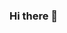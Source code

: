 ### Hi there 👋

<!--
**amcmillion3/amcmillion3** is a ✨ _special_ ✨ repository because its `README.md` (this file) appears on your GitHub profile.

Here are some ideas to get you started:

- 🔭 I’m currently working on building a strong portfolio.
- 🌱 I’m currently learning everything. 🤯
- 👯 I’m looking to collaborate with other learners.
- 🥅 2022 Goal: Become a professional Web Developer.
- ⚡ Three Fun facts: I love to play guitar. 🎸 I am an avid reader. 📚 I am in a long term relationship with Mexican food. 🌮  🌯  💜
-->
